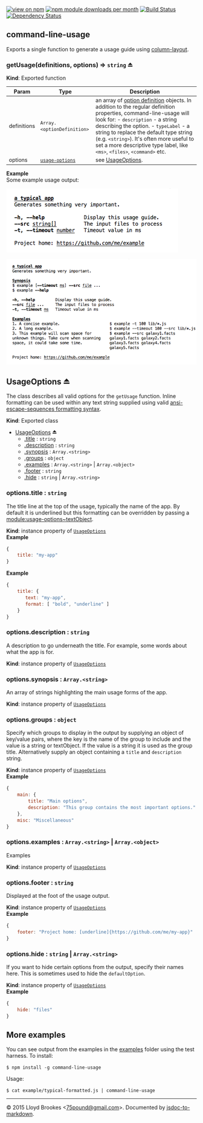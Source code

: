 [![view on npm](http://img.shields.io/npm/v/command-line-usage.svg)](https://www.npmjs.org/package/command-line-usage)
[![npm module downloads per month](http://img.shields.io/npm/dm/command-line-usage.svg)](https://www.npmjs.org/package/command-line-usage)
[![Build Status](https://travis-ci.org/75lb/command-line-usage.svg?branch=master)](https://travis-ci.org/75lb/command-line-usage)
[![Dependency Status](https://david-dm.org/75lb/command-line-usage.svg)](https://david-dm.org/75lb/command-line-usage)

<a name="module_command-line-usage"></a>
## command-line-usage
Exports a single function to generate a usage guide using [column-layout](http://github.com/75lb/column-layout).

<a name="exp_module_command-line-usage--getUsage"></a>
### getUsage(definitions, options) ⇒ <code>string</code> ⏏
**Kind**: Exported function  

| Param | Type | Description |
| --- | --- | --- |
| definitions | <code>Array.&lt;optionDefinition&gt;</code> | an array of [option definition](https://github.com/75lb/command-line-args#exp_module_definition--OptionDefinition) objects. In addition to the regular definition properties, command-line-usage will look for: - `description` - a string describing the option. - `typeLabel` - a string to replace the default type string (e.g. `<string>`). It's often more useful to set a more descriptive type label, like `<ms>`, `<files>`, `<command>` etc. |
| options | <code>[usage-options](#module_usage-options)</code> | see [UsageOptions](#exp_module_usage-options--UsageOptions). |

**Example**  
Some example usage output: 

![usage](https://raw.githubusercontent.com/75lb/command-line-usage/master/example/screens/simple.png)

![usage](https://raw.githubusercontent.com/75lb/command-line-usage/master/example/screens/medium.png)


<a name="exp_module_usage-options--UsageOptions"></a>
## UsageOptions ⏏
The class describes all valid options for the `getUsage` function. Inline formatting can be used within any text string supplied using valid [ansi-escape-sequences formatting syntax](https://github.com/75lb/ansi-escape-sequences#module_ansi-escape-sequences.format).

**Kind**: Exported class  
* [UsageOptions](#exp_module_usage-options--UsageOptions) ⏏
  * [.title](#module_usage-options--UsageOptions+title) : <code>string</code>
  * [.description](#module_usage-options--UsageOptions+description) : <code>string</code>
  * [.synopsis](#module_usage-options--UsageOptions+synopsis) : <code>Array.&lt;string&gt;</code>
  * [.groups](#module_usage-options--UsageOptions+groups) : <code>object</code>
  * [.examples](#module_usage-options--UsageOptions+examples) : <code>Array.&lt;string&gt;</code> &#124; <code>Array.&lt;object&gt;</code>
  * [.footer](#module_usage-options--UsageOptions+footer) : <code>string</code>
  * [.hide](#module_usage-options--UsageOptions+hide) : <code>string</code> &#124; <code>Array.&lt;string&gt;</code>

<a name="module_usage-options--UsageOptions+title"></a>
### options.title : <code>string</code>
The title line at the top of the usage, typically the name of the app. By default it is underlined but this formatting can be overridden by passing a [module:usage-options~textObject](module:usage-options~textObject).

**Kind**: instance property of <code>[UsageOptions](#exp_module_usage-options--UsageOptions)</code>  
**Example**  
```js
{
    title: "my-app"
}
```
**Example**  
```js
{
    title: {
       text: "my-app",
       format: [ "bold", "underline" ]
    }
}
```
<a name="module_usage-options--UsageOptions+description"></a>
### options.description : <code>string</code>
A description to go underneath the title. For example, some words about what the app is for.

**Kind**: instance property of <code>[UsageOptions](#exp_module_usage-options--UsageOptions)</code>  
<a name="module_usage-options--UsageOptions+synopsis"></a>
### options.synopsis : <code>Array.&lt;string&gt;</code>
An array of strings highlighting the main usage forms of the app.

**Kind**: instance property of <code>[UsageOptions](#exp_module_usage-options--UsageOptions)</code>  
<a name="module_usage-options--UsageOptions+groups"></a>
### options.groups : <code>object</code>
Specify which groups to display in the output by supplying an object of key/value pairs, where the key is the name of the group to include and the value is a string or textObject. If the value is a string it is used as the group title. Alternatively supply an object containing a `title` and `description` string.

**Kind**: instance property of <code>[UsageOptions](#exp_module_usage-options--UsageOptions)</code>  
**Example**  
```js
{
    main: {
        title: "Main options",
        description: "This group contains the most important options."
    },
    misc: "Miscellaneous"
}
```
<a name="module_usage-options--UsageOptions+examples"></a>
### options.examples : <code>Array.&lt;string&gt;</code> &#124; <code>Array.&lt;object&gt;</code>
Examples

**Kind**: instance property of <code>[UsageOptions](#exp_module_usage-options--UsageOptions)</code>  
<a name="module_usage-options--UsageOptions+footer"></a>
### options.footer : <code>string</code>
Displayed at the foot of the usage output.

**Kind**: instance property of <code>[UsageOptions](#exp_module_usage-options--UsageOptions)</code>  
**Example**  
```js
{
    footer: "Project home: [underline]{https://github.com/me/my-app}"
}
```
<a name="module_usage-options--UsageOptions+hide"></a>
### options.hide : <code>string</code> &#124; <code>Array.&lt;string&gt;</code>
If you want to hide certain options from the output, specify their names here. This is sometimes used to hide the `defaultOption`.

**Kind**: instance property of <code>[UsageOptions](#exp_module_usage-options--UsageOptions)</code>  
**Example**  
```js
{
    hide: "files"
}
```


## More examples
You can see output from the examples in the [examples](https://github.com/75lb/command-line-usage/tree/master/example) folder using the test harness. To install: 
```
$ npm install -g command-line-usage
```

Usage: 
```
$ cat example/typical-formatted.js | command-line-usage
```

* * *

&copy; 2015 Lloyd Brookes \<75pound@gmail.com\>. Documented by [jsdoc-to-markdown](https://github.com/75lb/jsdoc-to-markdown).
